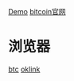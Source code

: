 [Demo](https://ly1806620741.github.io/donate-bitcoin/)
[bitcoin官网](https://bitcoin.org/zh_CN)
# 浏览器
[btc](https://btc.com/)
[oklink](https://www.oklink.com/)

